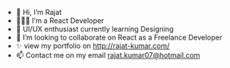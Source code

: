 - 👋 Hi, I’m Rajat
- 👨🏼‍💻 I’m a React Developer
- 🌱 UI/UX enthusiast currently learning Designing
- 💞️ I’m looking to collaborate on React as a Freelance Developer
- ✨ view my portfolio on http://rajat-kumar.com/
- 📫 Contact me on my email rajat.kumar07@hotmail.com

<!---
kumarRajat77/kumarRajat77 is a ✨ special ✨ repository because its `README.md` (this file) appears on your GitHub profile.
You can click the Preview link to take a look at your changes.
--->
